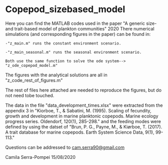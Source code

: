 # Copepod_sizebased_model
Here you can find the MATLAB codes used in the paper "A generic size- and trait-based model of plankton communities" 2020 
There numerical simulations (and corresponding figures in the paper) can be found in:

    -"z_main.m" runs the constant environment scenario.
    
    -"z_main_seasonal.m" runs the seasonal environment scenario.
    
    Both use the same function to solve the ode system--> "z_ode_copepod_model.m"
    
The figures with the analytical solutions are all in "z_code_rest_of_figures.m"

The rest of files here attached are needed to reproduce the figures, but do not need tobe touched.

The data in the file "data_development_times.xlsx" were extracted from the appendix 3 in "Kiorboe, T., & Sabatini, M. (1995). Scaling of fecundity, growth and development in marine planktonic copepods. Marine ecology progress series. Oldendorf, 120(1), 285-298." and the feeding modes were defined by using the datset of "Brun, P. G., Payne, M., & Kiørboe, T. (2017). A trait database for marine copepods. Earth System Science Data, 9(1), 99-113."

Questions can be addressed to cam.serra90@gmail.com    

Camila Serra-Pompei 15/08/2020
